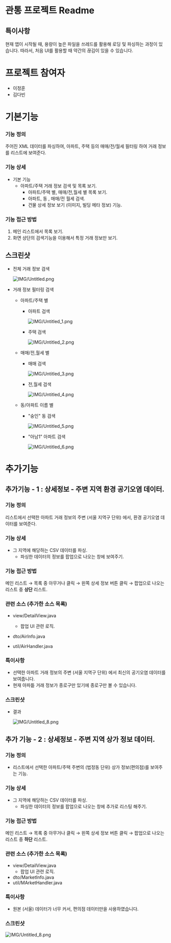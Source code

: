 # 관통 프로젝트 Readme


## 특이사항
현재 앱이 시작될 때, 용량이 높은 파일을 쓰레드를 활용해 로딩 및 파싱하는 과정이 있습니다.
따라서, 처음 UI를 활용할 때 약간의 끊김이 있을 수 있습니다.

# 프로젝트 참여자

- 이정훈
- 김다빈

# 기본기능

### 기능 정의

주어진 XML 데이터를 파싱하여, 아파트, 주택 등의 매매/전/월세 필터링 하여 거래 정보를 리스트에 보여준다.

### 기능 상세

- 기본 기능
    - 아파트/주택 거래 정보 검색 및 목록 보기.
        - 아파트/주택 별, 매매/전,월세 별 목록 보기.
        - 아파트, 동 , 매매/전 월세 검색.
        - 건물 상세 정보 보기 (이미지, 빌딩 메타 정보) 기능.

### 기능 접근 방법

1. 메인 리스트에서 목록 보기.
2. 화면 상단의 검색기능을 이용해서 특정 거래 정보만 보기.

## 스크린샷

- 전체 거래 정보 검색

    ![IMG/Untitled.png](IMG/Untitled.png)

- 거래 정보 필터링 검색
    - 아파트/주택 별
        - 아파트 검색

            ![IMG/Untitled_1.png](IMG/Untitled_1.JPG)

        - 주택 검색

            ![IMG/Untitled_2.png](IMG/Untitled_2.JPG)
        
    - 매매/전,월세 별
        - 매매 검색

            ![IMG/Untitled_3.png](IMG/Untitled_3.png)

        - 전,월세 검색

            ![IMG/Untitled_4.png](IMG/Untitled_4.png)

    - 동/아파트 이름 별
        - "숭인" 동 검색

            ![IMG/Untitled_5.png](IMG/Untitled_5.png)

        - "아남1" 아파트 검색

            ![IMG/Untitled_6.png](IMG/Untitled_6.png)



# 추가기능

## 추가기능 - 1 : 상세정보 - 주변 지역 환경 공기오염 데이터.

### 기능 정의

리스트에서 선택한 아파트 거래 정보의 주변 (서울 지역구 단위) 에서, 환경 공기오염 데이터를 보여준다.

### 기능 상세

- 그 지역에 해당하는 CSV 데이터를 파싱.
    - 파싱한 데이터의 정보를 팝업으로 나오는 창에 보여주기.

### 기능 접근 방법

메인 리스트 → 목록 중 아무거나 클릭 → 왼쪽 상세 정보 버튼 클릭 → 팝업으로 나오는 리스트 중 **상단** 리스트.

### 관련 소스 (추가한 소스 목록)

- view/DetailView.java
    - 팝업 UI 관련 로직.
    
- dto/AirInfo.java
- util/AirHandler.java

### 특이사항

- 선택한 아파트 거래 정보의 주변 (서울 지역구 단위) 에서 최신의 공기오염 데이터를 보여줍니다.
- 현재 아파틑 거래 정보가 종로구만 있기에 종로구만 볼 수 있습니다.

### 스크린샷


- 결과

    ![IMG/Untitled_8.png](IMG/Untitled_8.png)


## 추가 기능 - 2 : 상세정보 - 주변 지역 상가 정보 데이터.

### 기능 정의

- 리스트에서 선택한 아파트/주택 주변의 (법정동 단위) 상가 정보(편의점)를 보여주는 기능.

### 기능 상세

- 그 지역에 해당하는 CSV 데이터를 파싱.
    - 파싱한 데이터의 정보를 팝업으로 나오는 창에 추가로 리스팅 해주기.

### 기능 접근 방법

메인 리스트 → 목록 중 아무거나 클릭 → 왼쪽 상세 정보 버튼 클릭 → 팝업으로 나오는 리스트 중 **하단** 리스트.

### 관련 소스 (추가한 소스 목록)

- view/DetailView.java
    - 팝업 UI 관련 로직.
- dto/MarketInfo.java
- util/MArketHandler.java

### 특이사항

- 원본 (서울) 데이터가 너무 커서, 편의점 데이터만을 사용하였습니다.

### 스크린샷

![IMG/Untitled_8.png](IMG/Untitled_8.png)
